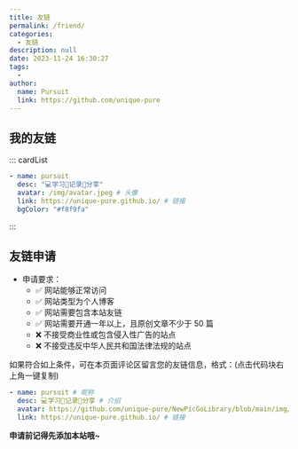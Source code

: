 ```yaml
---
title: 友链
permalink: /friend/
categories: 
  - 友链
description: null
date: 2023-11-24 16:30:27
tags: 
  - 
author: 
  name: Pursuit
  link: https://github.com/unique-pure
---
```


<!--
普通卡片列表容器，可用于友情链接、项目推荐、古诗词展示等。
cardList 后面可跟随一个数字表示每行最多显示多少个，选值范围1~4，默认3。在小屏时会根据屏幕宽度减少每行显示数量。
-->

## 我的友链

::: cardList

```yaml
- name: pursuit
  desc: "💻学习📝记录🔗分享"
  avatar: /img/avatar.jpeg # 头像
  link: https://unique-pure.github.io/ # 链接
  bgColor: "#f8f9fa"
```

:::

## 友链申请

- 申请要求：
  - ✅ 网站能够正常访问
  - ✅ 网站类型为个人博客
  - ✅ 网站需要包含本站友链
  - ✅ 网站需要开通一年以上，且原创文章不少于 50 篇
  - ❌ 不接受商业性或包含侵入性广告的站点
  - ❌ 不接受违反中华人民共和国法律法规的站点

如果符合如上条件，可在本页面评论区留言您的友链信息，格式：(点击代码块右上角一键复制)

```yaml
- name: pursuit # 昵称
  desc: 💻学习📝记录🔗分享 # 介绍
  avatar: https://github.com/unique-pure/NewPicGoLibrary/blob/main/img/67893254.jpeg # 头像
  link: https://unique-pure.github.io/ # 链接
```

**申请前记得先添加本站哦~**